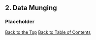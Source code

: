 ## <a name="dataMunging"></a> 2. Data Munging

### Placeholder



[Back to the Top](dataMunging.md#top)  [Back to Table of Contents](analyticsStandardsTOC.md#analyticStandardsTOC)


